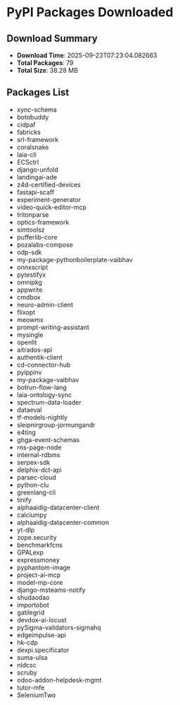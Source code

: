 # PyPI Packages Downloaded

## Download Summary
- **Download Time**: 2025-09-23T07:23:04.082663
- **Total Packages**: 79
- **Total Size**: 38.28 MB

## Packages List
- xync-schema
- botobuddy
- cidpaf
- fabricks
- srl-framework
- coralsnake
- laia-cli
- ECSctrl
- django-unfold
- landingai-ade
- z4d-certified-devices
- fastapi-scaff
- experiment-generator
- video-quick-editor-mcp
- tritonparse
- optics-framework
- simtoolsz
- pufferlib-core
- pozalabs-compose
- odp-sdk
- my-package-pythonboilerplate-vaibhav
- onnxscript
- pytestifyx
- omnipkg
- appwrite
- cmdbox
- neuro-admin-client
- flixopt
- meowmx
- prompt-writing-assistant
- mysingle
- openlit
- aitrados-api
- authentik-client
- cd-connector-hub
- pylppinv
- my-package-vaibhav
- botrun-flow-lang
- laia-ontology-sync
- spectrum-data-loader
- dataeval
- tf-models-nightly
- sleipnirgroup-jormungandr
- e4ting
- ghga-event-schemas
- rns-page-node
- internal-rdbms
- serpex-sdk
- delphix-dct-api
- parsec-cloud
- python-clu
- greenlang-cli
- tinify
- alphaaidig-datacenter-client
- calciumpy
- alphaaidig-datacenter-common
- yt-dlp
- zope.security
- benchmarkfcns
- GPALexp
- expressmoney
- pyphantom-image
- project-ai-mcp
- model-mp-core
- django-msteams-notify
- shudaodao
- importobot
- gatilegrid
- devdox-ai-locust
- pySigma-validators-sigmahq
- edgeimpulse-api
- hk-cdp
- dexpi.specificator
- suma-ulsa
- nldcsc
- scruby
- odoo-addon-helpdesk-mgmt
- tutor-mfe
- SeleniumTwo
